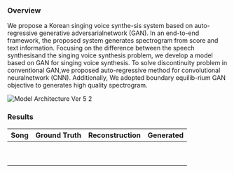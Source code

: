 ### Overview
We  propose  a  Korean  singing  voice  synthe-sis  system  based  on  auto-regressive  generative  adversarialnetwork (GAN). In an end-to-end framework, the proposed system generates spectrogram from score and text information. Focusing on the difference between the speech synthesisand the singing voice synthesis problem, we develop a model based on GAN for singing voice synthesis. To solve discontinuity problem in conventional GAN,we proposed auto-regressive method for convolutional neuralnetwork (CNN). Additionally, We adopted boundary equilib-rium GAN objective to generates high quality spectrogram.

![Model Architecture Ver 5 2](https://user-images.githubusercontent.com/15067112/67158656-dadab400-f375-11e9-8bfc-5bc57a45c28a.jpg)

### Results
| Song | Ground Truth | Reconstruction | Generated |
|------|--------------|----------------|-----------|
|      |              |                |           |
|      |              |                |           |
|      |              |                |           |
|      |              |                |           |
|      |              |                |           |
|      |              |                |           |
|      |              |                |           |
|      |              |                |           |
|      |              |                |           |